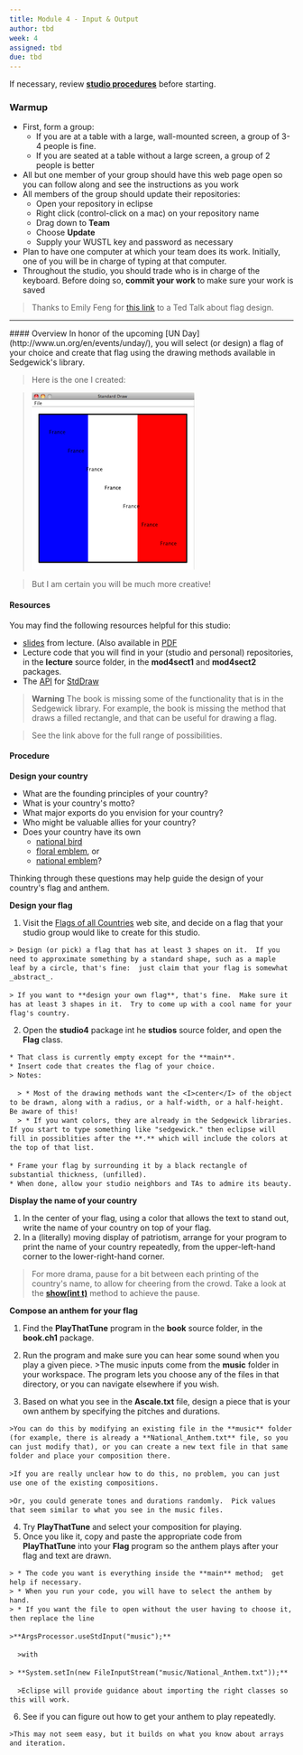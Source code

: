 ```yaml
---
title: Module 4 - Input & Output
author: tbd
week: 4
assigned: tbd
due: tbd
---
```


If necessary, review **[studio procedures](http://www.cs.wustl.edu/~jp/cse131/)** before
starting.

### Warmup
* First, form a group:
    * If you are at a table with a large, wall-mounted screen, a group of 3-4 people is fine.
    * If you are seated at a table without a large screen, a group of 2 people is better
* All but one member of your group should have this web page open so you can follow along and see the instructions as you work
* All members of the group should update their repositories:
    * Open your repository in eclipse
    * Right click (control-click on a mac) on your repository name
    * Drag down to **Team**
    * Choose **Update**
    * Supply your WUSTL key and password as necessary
* Plan to have one computer at which your team does its work. Initially, one of you will be in charge of typing at that computer.
* Throughout the studio, you should trade who is in charge of the keyboard. Before doing so, **commit your work** to make sure your work is saved

>Thanks to Emily Feng for [this link](https://www.youtube.com/watch?v=pnv5iKB2hl4) to a Ted Talk about flag design.

<HR>
#### Overview
In honor of the upcoming [UN Day](http://www.un.org/en/events/unday/), you will select (or design) a flag of your choice and create that flag using the drawing methods available in Sedgewick's library.

>Here is the one I created:



> ![flag](franceflag.png)



>But I am certain you will be much more creative!

#### Resources
You may find the following resources helpful for this studio:

* [slides](http://www.cs.wustl.edu/~jp/cse131/slides/15inout.pptx) from lecture. (Also
available in [PDF](http://www.cs.wustl.edu/~jp/cse131/slides/15inout.pdf)
* Lecture code that you will find in your (studio and personal) repositories, in the **lecture** source folder, in the **mod4sect1** and **mod4sect2** packages.
* The [API](http://en.wikipedia.org/wiki/Application_programming_interface) for [StdDraw](http://introcs.cs.princeton.edu/java/stdlib/javadoc/StdDraw.html)

> **Warning** The book is missing some of the functionality that is in
the Sedgewick library.  For example, the book is missing the method that
draws a filled rectangle, and that can be useful for drawing a flag.

>See the link above for the full range of possibilities.

#### Procedure

**Design your country**
 * What are the founding principles of your country?
 * What is your country's motto?
 * What major exports do you envision for your country?
 * Who might be valuable allies for your country?
 * Does your country have its own
    * [national bird](http://en.wikipedia.org/wiki/List_of_national_birds)
    * [floral emblem](http://en.wikipedia.org/wiki/Floral_emblem), or
    * [national emblem](http://en.wikipedia.org/wiki/National_emblem)?

Thinking through these questions may help guide the design of your country's flag and anthem.

**Design your flag**

  1. Visit the [Flags of all Countries](http://flagpedia.net/) web site, and decide on a flag that your studio group would like to create for this studio.

    > Design (or pick) a flag that has at least 3 shapes on it.  If you need to approximate something by a standard shape, such as a maple leaf by a circle, that's fine:  just claim that your flag is somewhat _abstract_.

    > If you want to **design your own flag**, that's fine.  Make sure it has at least 3 shapes in it.  Try to come up with a cool name for your flag's country.

  2. Open the **studio4** package int he **studios** source folder, and open the **Flag** class.

    * That class is currently empty except for the **main**.
    * Insert code that creates the flag of your choice.
    > Notes:

      > * Most of the drawing methods want the <I>center</I> of the object to be drawn, along with a radius, or a half-width, or a half-height.   Be aware of this!
      > * If you want colors, they are already in the Sedgewick libraries.  If you start to type something like "sedgewick." then eclipse will fill in possiblities after the **.** which will include the colors at the top of that list.

    * Frame your flag by surrounding it by a black rectangle of substantial thickness, (unfilled).
    * When done, allow your studio neighbors and TAs to admire its beauty.

**Display the name of your country**

 1. In the center of your flag, using a color that allows the text to stand out, write the name of your country on top of your flag.
 2. In a (literally) moving display of patriotism, arrange for your program to print the name of your country repeatedly, from the upper-left-hand corner to the lower-right-hand corner.

  >For more drama, pause for a bit between each printing of the country's name, to allow for cheering from the crowd. Take a look at the **[show(int t)](http://introcs.cs.princeton.edu/java/stdlib/javadoc/StdDraw.html#show(int))** method to achieve the pause.


**Compose an anthem for your flag**

  1. Find the **PlayThatTune** program in the **book** source folder, in the **book.ch1** package.
  2. Run the program and make sure you can hear some sound when you play a given piece.
    >The music inputs come from the **music** folder in your workspace.  The program lets you choose any of the files in that directory, or you can navigate elsewhere if you wish.

  3. Based on what you see in the **Ascale.txt** file, design a piece that is your own anthem by specifying the pitches and durations.

    >You can do this by modifying an existing file in the **music** folder (for example, there is already a **National_Anthem.txt** file, so you can just modify that), or you can create a new text file in that same folder and place your composition there.

    >If you are really unclear how to do this, no problem, you can just use one of the existing compositions.

    >Or, you could generate tones and durations randomly.  Pick values that seem similar to what you see in the music files.

  4. Try **PlayThatTune** and select your composition for playing.
  5. Once you like it, copy and paste the appropriate code from **PlayThatTune** into your **Flag** program so the anthem plays after your flag and text are drawn.

    > * The code you want is everything inside the **main** method;  get help if necessary.
    > * When you run your code, you will have to select the anthem by hand.
    > * If you want the file to open without the user having to choose it, then replace the line

    >**ArgsProcessor.useStdInput("music");**

      >with

    > **System.setIn(new FileInputStream("music/National_Anthem.txt"));**

      >Eclipse will provide guidance about importing the right classes so this will work.

  6. See if you can figure out how to get your anthem to play repeatedly.

    >This may not seem easy, but it builds on what you know about arrays and iteration.
